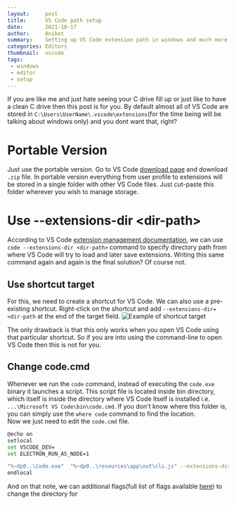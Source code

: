 ```yaml
---
layout:     post
title:      VS Code path setup
date:       2021-10-17
author:     Aniket
summary:    Setting up VS Code extension path in windows and much more.
categories: Editors
thumbnail:  vscode
tags:
 - windows
 - editor
 - setup
---
```


If you are like me and just hate seeing your C drive fill up or just like to have a clean C drive then this post is for you.
By default almost all of VS Code are stored in `C:\Users\UserName\.vscode\extensions`(for the time being will be talking about windows only) and you dont want that, right?

# Portable Version
Just use the portable version. Go to VS Code [download page][1] and download `.zip` file. In portable version everything from user profile to extensions will be stored in a single folder with other VS Code files. Just cut-paste this folder wherever you wish to manage storage.

# Use \--extensions-dir \<dir-path>
According to VS Code [extension management documentation][2], we can use `code --extensions-dir <dir-path>` command to specify directory path from where VS Code will try to load and later save extensions. Writing this same command again and again is the final solution? Of course not.

## Use shortcut target
For this, we need to create a shortcut for VS Code. We can also use a pre-existing shortcut. Right-click on the shortcut and add `--extensions-dir=<dir-path` at the end of the target field.
![Example of shortcut target][3]

The only drawback is that this only works when you open VS Code using that particular shortcut. So if you are into using the command-line to open VS Code then this is not for you.

## Change code.cmd
Whenever we run the  `code` command, instead of executing the  `code.exe` binary it launches a script. This script file is located inside bin directory, which itself is inside the directory where VS Code itself is installed i.e. `...\Microsoft VS Code\bin\code.cmd`. If you don't know where this folder is, you can simply use the `where code` command to find the location. \
Now we just need to edit the `code.cmd` file.
```sh
@echo on
setlocal
set VSCODE_DEV=
set ELECTRON_RUN_AS_NODE=1

"%~dp0..\Code.exe"  "%~dp0..\resources\app\out\cli.js" --extensions-dir Path\To\Desired\Directory\%*
endlocal
```
And on that note, we can additional flags(full list of flags available [here][4]) to change the  directory for 

[1]: https://code.visualstudio.com/download
[2]: https://code.visualstudio.com/docs/editor/extension-marketplace#_command-line-extension-management
[3]: https://i.postimg.cc/t483z5FD/example-shortcut-target.png
[4]: https://code.visualstudio.com/docs/editor/command-line#_advanced-cli-options
